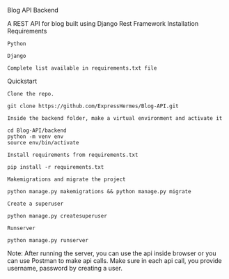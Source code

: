 Blog API Backend

A REST API for blog built using Django Rest Framework
Installation
Requirements

    Python

    Django

    Complete list available in requirements.txt file

Quickstart

    Clone the repo.

    git clone https://github.com/ExpressHermes/Blog-API.git

    Inside the backend folder, make a virtual environment and activate it

    cd Blog-API/backend
    python -m venv env 
    source env/bin/activate

    Install requirements from requirements.txt

    pip install -r requirements.txt

    Makemigrations and migrate the project

    python manage.py makemigrations && python manage.py migrate

    Create a superuser

    python manage.py createsuperuser

    Runserver

    python manage.py runserver

Note: After running the server, you can use the api inside browser or you can use Postman to make api calls. Make sure in each api call, you provide username, password by creating a user.
